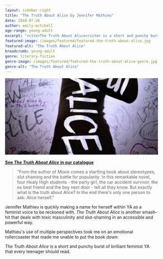 ```yaml
---
layout: sidebar-right
title: "The Truth About Alice by Jennifer Mathieu"
date: 2018-07-26
author: emily-mitchell
age-range: young-adult
excerpt: "<cite>The Truth About Alice</cite> is a short and punchy burst of brilliant feminist YA that every teenager should read."
featured-image: /images/featured/featured-the-truth-about-alice.jpg
featured-alt: "The Truth About Alice"
breadcrumb: young-adult
genre: literary-fiction
genre-image: /images/featured/featured-the-truth-about-alice-genre.jpg
genre-alt: "The Truth About Alice"
---
```


![The Truth About Alice](/images/featured/featured-the-truth-about-alice.jpg)

**[See <cite>The Truth About Alice</cite> in our catalogue](https://suffolk.spydus.co.uk/cgi-bin/spydus.exe/ENQ/OPAC/BIBENQ?BRN=2331579)**

> "From the author of <cite>Moxie</cite> comes a startling book about stereotypes, slut shaming and the battle for popularity. In this remarkable novel, four Healy High students - the party girl, the car accident survivor, the ex best friend and the boy next door - tell all they know. But exactly what is the truth about Alice? In the end there's only one person to ask: Alice herself."

Jennifer Mathieu is quickly making a name for herself within YA as a feminist voice to be reckoned with. <cite>The Truth About Alice</cite> is another smash-hit that deals with toxic masculinity and slut-shaming in an accessible and powerful way.

Mathieu's use of multiple perspectives took me on an emotional rollercoaster that made me unable to put the book down.

<cite>The Truth About Alice</cite> is a short and punchy burst of brilliant feminist YA that every teenager should read.
